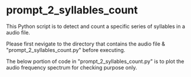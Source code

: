 # prompt_2_syllables_count
This Python script is to detect and count a specific series of syllables in a audio file.

Please first nevigate to the directory that contains the audio file & "prompt_2_syllables_count.py" before executing.

The below portion of code in "prompt_2_syllables_count.py" is to plot the audio frequency spectrum for checking purpose only.
